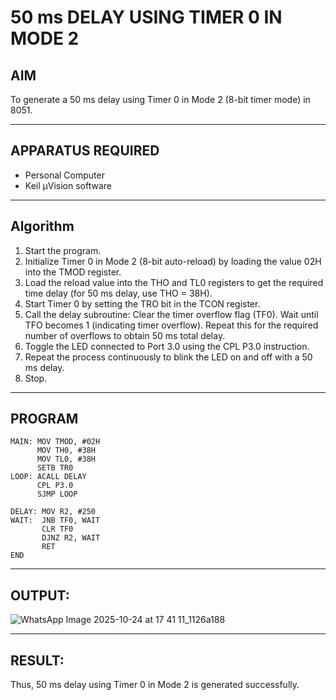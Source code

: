 # 50 ms DELAY USING TIMER 0 IN MODE 2

## AIM
To generate a 50 ms delay using Timer 0 in Mode 2 (8-bit timer mode) in 8051.

---
## APPARATUS REQUIRED
- Personal Computer  
- Keil µVision software

---
## Algorithm
1. Start the program.
2. Initialize Timer 0 in Mode 2 (8-bit auto-reload) by loading the value 02H into the TMOD register.
3. Load the reload value into the THO and TL0 registers to get the required time delay (for 50 ms delay, use THO = 38H).
4. Start Timer 0 by setting the TRO bit in the TCON register.
5. Call the delay subroutine:
Clear the timer overflow flag (TF0).
Wait until TFO becomes 1 (indicating timer overflow).
Repeat this for the required number of overflows to obtain 50 ms total delay.
6. Toggle the LED connected to Port 3.0 using the CPL P3.0 instruction.
7. Repeat the process continuously to blink the LED on and off with a 50 ms delay.
8. Stop.
---
## PROGRAM

```ORG 0000H
MAIN: MOV TMOD, #02H
      MOV TH0, #38H
      MOV TL0, #38H
      SETB TR0
LOOP: ACALL DELAY
      CPL P3.0
      SJMP LOOP

DELAY: MOV R2, #250
WAIT:  JNB TF0, WAIT
       CLR TF0
       DJNZ R2, WAIT
       RET
END

```
---
## OUTPUT:
![WhatsApp Image 2025-10-24 at 17 41 11_1126a188](https://github.com/user-attachments/assets/0e57fa73-2ff9-496e-ab66-ba12c6a92966)

---

## RESULT:
Thus, 50 ms delay using Timer 0 in Mode 2 is generated successfully.

